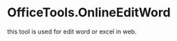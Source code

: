 OfficeTools.OnlineEditWord
==========================

this tool is used for edit word or excel in web.
